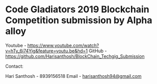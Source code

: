 # Code Gladiators 2019 Blockchain Competition submission by Alpha alloy

Youtube - https://www.youtube.com/watch?v=hTy_6i74Yig&feature=youtu.be&hd=1
GitHub - https://github.com/Harisanthosh/BlockChain_Techgig_Submission

Contact:

Hari Santhosh - 8939156518
Email - harisanthosh94@gmail.com
